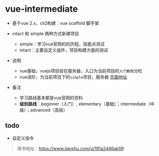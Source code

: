 # vue-intermediate 

- 基于vue 2.x，cli2构建：vue scaffold 脚手架

- intact 和 simple 两种方式新建项目
  - simple：学习vue官网的的历程，技能点测试
  - intact：主要自定义组件，项目构建方面的测试

- 说明
  - vue基础，vuejs项目挂在服务器，入口为当前项目的`入门教程`分栏
  - vue进阶，为当前项目下的`simple`项目，服务器 [页面地址](http://47.100.123.138:99/#/index)

- 备注
  - 学习路线基本都是vue官网的资料  
  - **级别路线**：beginner（入门）, elementary（基础）；intermediate（中级）；advanced（高级）
  
## todo
- 自定义指令






> 简书地址：https://www.jianshu.com/u/191a2446ab19)

